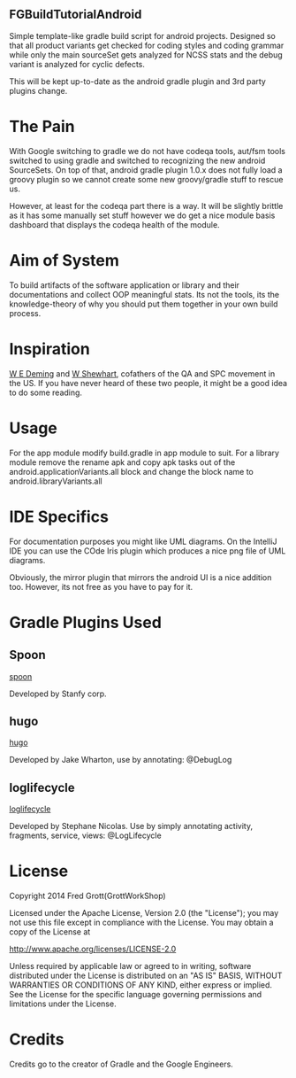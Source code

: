 FGBuildTutorialAndroid
---

Simple template-like gradle build script for android projects. Designed
so that all product variants get checked for coding styles and coding grammar
while only the main sourceSet gets analyzed for NCSS stats and the debug
variant is analyzed for cyclic defects.

This will be kept up-to-date as the android gradle plugin and 3rd party plugins
change.

# The Pain

With Google switching to gradle we do not have codeqa tools, aut/fsm tools switched
to using gradle and switched to recognizing the new android SourceSets. On top of that,
android gradle plugin 1.0.x does not fully load a groovy plugin so we cannot create
some new groovy/gradle stuff to rescue us.

However, at least for the codeqa part there is a way. It will be slightly brittle
as it has some manually set stuff however we do get a nice module basis dashboard
that displays the codeqa health of the module.

# Aim of System

To build artifacts of the software application or library and their documentations
and collect OOP meaningful stats. Its not the tools, its the knowledge-theory
of why you should put them together in your own build process.

# Inspiration

[W E Deming](http://en.wikipedia.org/wiki/W._Edwards_Deming) and [W Shewhart](http://en.wikipedia.org/wiki/Walter_A._Shewhart), cofathers of the QA and SPC movement in the US.
If you have never heard of these two people, it might be a good idea to do some reading.

# Usage

For the app module modify build.gradle in app module to suit. For a library
module remove the rename apk and copy apk tasks out of the android.applicationVariants.all
block and change the block name to android.libraryVariants.all

# IDE Specifics

For documentation purposes you might like UML diagrams. On the IntelliJ IDE you can
use the COde Iris plugin which produces a nice png file of UML diagrams.

Obviously, the mirror plugin that mirrors the android UI is a nice addition too.
However, its not free as you have to pay for it.

# Gradle Plugins Used

## Spoon

[spoon](https://github.com/stanfy/spoon-gradle-plugin)

Developed by Stanfy corp.


## hugo

[hugo](https://github.com/JakeWharton/hugo)

Developed by Jake Wharton, use by annotating:
        @DebugLog



## loglifecycle

[loglifecycle](https://github.com/stephanenicolas/loglifecycle)

Developed by Stephane Nicolas. Use by simply annotating activity, fragments, service, views:
           @LogLifecycle



# License

Copyright 2014 Fred Grott(GrottWorkShop)

Licensed under the Apache License, Version 2.0 (the "License");
you may not use this file except in compliance with the License.
You may obtain a copy of the License at

   http://www.apache.org/licenses/LICENSE-2.0

Unless required by applicable law or agreed to in writing, software
distributed under the License is distributed on an "AS IS" BASIS,
WITHOUT WARRANTIES OR CONDITIONS OF ANY KIND, either express or implied.
See the License for the specific language governing permissions and
limitations under the License.

# Credits

Credits go to the creator of Gradle and the Google Engineers.